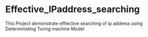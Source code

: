# Effective_IPaddress_searching
This Project demonstrate effiective searching of ip address using Deterministing Turing machine Model
